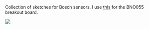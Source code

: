 Collection of sketches for Bosch sensors. I use [this](https://www.tindie.com/products/onehorse/bno-055-9-axis-motion-sensor-with-hardware-fusion/) for the BNO055 breakout board.

![](https://d3s5r33r268y59.cloudfront.net/44691/products/thumbs/2016-08-06T00:24:08.896Z-BNO055.top.jpg.855x570_q85_pad_rcrop.jpg)
